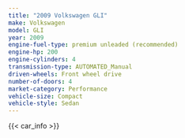 ```yaml
---
title: "2009 Volkswagen GLI"
make: Volkswagen
model: GLI
year: 2009
engine-fuel-type: premium unleaded (recommended)
engine-hp: 200
engine-cylinders: 4
transmission-type: AUTOMATED_Manual
driven-wheels: Front wheel drive
number-of-doors: 4
market-category: Performance
vehicle-size: Compact
vehicle-style: Sedan
---
```


{{< car_info >}}
